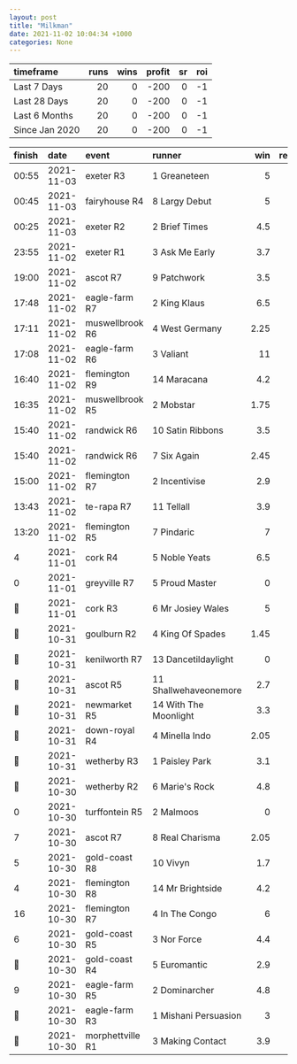 ```yaml
---   
layout: post   
title: "Milkman"   
date: 2021-11-02 10:04:34 +1000  
categories: None 
---   
```



| timeframe      |   runs |   wins |   profit |   sr |   roi |
|:---------------|-------:|-------:|---------:|-----:|------:|
| Last 7 Days    |     20 |      0 |     -200 |    0 |    -1 |
| Last 28 Days   |     20 |      0 |     -200 |    0 |    -1 |
| Last 6 Months  |     20 |      0 |     -200 |    0 |    -1 |
| Since Jan 2020 |     20 |      0 |     -200 |    0 |    -1 |

| finish            | date       | event            | runner                |   win |   return |
|:------------------|:-----------|:-----------------|:----------------------|------:|---------:|
| 00:55             | 2021-11-03 | exeter R3        | 1 Greaneteen          |  5    |      -10 |
| 00:45             | 2021-11-03 | fairyhouse R4    | 8 Largy Debut         |  5    |      -10 |
| 00:25             | 2021-11-03 | exeter R2        | 2 Brief Times         |  4.5  |      -10 |
| 23:55             | 2021-11-02 | exeter R1        | 3 Ask Me Early        |  3.7  |      -10 |
| 19:00             | 2021-11-02 | ascot R7         | 9 Patchwork           |  3.5  |      -10 |
| 17:48             | 2021-11-02 | eagle-farm R7    | 2 King Klaus          |  6.5  |      -10 |
| 17:11             | 2021-11-02 | muswellbrook R6  | 4 West Germany        |  2.25 |      -10 |
| 17:08             | 2021-11-02 | eagle-farm R6    | 3 Valiant             | 11    |      -10 |
| 16:40             | 2021-11-02 | flemington R9    | 14 Maracana           |  4.2  |      -10 |
| 16:35             | 2021-11-02 | muswellbrook R5  | 2 Mobstar             |  1.75 |      -10 |
| 15:40             | 2021-11-02 | randwick R6      | 10 Satin Ribbons      |  3.5  |      -10 |
| 15:40             | 2021-11-02 | randwick R6      | 7 Six Again           |  2.45 |      -10 |
| 15:00             | 2021-11-02 | flemington R7    | 2 Incentivise         |  2.9  |      -10 |
| 13:43             | 2021-11-02 | te-rapa R7       | 11 Tellall            |  3.9  |      -10 |
| 13:20             | 2021-11-02 | flemington R5    | 7 Pindaric            |  7    |      -10 |
| 4                 | 2021-11-01 | cork R4          | 5 Noble Yeats         |  6.5  |      -10 |
| 0                 | 2021-11-01 | greyville R7     | 5 Proud Master        |  0    |      -10 |
| :3rd_place_medal: | 2021-11-01 | cork R3          | 6 Mr Josiey Wales     |  5    |      -10 |
| :2nd_place_medal: | 2021-10-31 | goulburn R2      | 4 King Of Spades      |  1.45 |      -10 |
| :2nd_place_medal: | 2021-10-31 | kenilworth R7    | 13 Dancetildaylight   |  0    |      -10 |
| :2nd_place_medal: | 2021-10-31 | ascot R5         | 11 Shallwehaveonemore |  2.7  |      -10 |
| :3rd_place_medal: | 2021-10-31 | newmarket R5     | 14 With The Moonlight |  3.3  |      -10 |
| :3rd_place_medal: | 2021-10-31 | down-royal R4    | 4 Minella Indo        |  2.05 |      -10 |
| :3rd_place_medal: | 2021-10-31 | wetherby R3      | 1 Paisley Park        |  3.1  |      -10 |
| :3rd_place_medal: | 2021-10-30 | wetherby R2      | 6 Marie's Rock        |  4.8  |      -10 |
| 0                 | 2021-10-30 | turffontein R5   | 2 Malmoos             |  0    |      -10 |
| 7                 | 2021-10-30 | ascot R7         | 8 Real Charisma       |  2.05 |      -10 |
| 5                 | 2021-10-30 | gold-coast R8    | 10 Vivyn              |  1.7  |      -10 |
| 4                 | 2021-10-30 | flemington R8    | 14 Mr Brightside      |  4.2  |      -10 |
| 16                | 2021-10-30 | flemington R7    | 4 In The Congo        |  6    |      -10 |
| 6                 | 2021-10-30 | gold-coast R5    | 3 Nor Force           |  4.4  |      -10 |
| :2nd_place_medal: | 2021-10-30 | gold-coast R4    | 5 Euromantic          |  2.9  |      -10 |
| 9                 | 2021-10-30 | eagle-farm R5    | 2 Dominarcher         |  4.8  |      -10 |
| :2nd_place_medal: | 2021-10-30 | eagle-farm R3    | 1 Mishani Persuasion  |  3    |      -10 |
| :2nd_place_medal: | 2021-10-30 | morphettville R1 | 3 Making Contact      |  3.9  |      -10 |